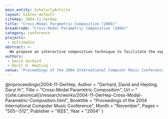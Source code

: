 ```yaml
---
main_entity: ScholarlyArticle
layout: bibtex-default
citekey: 2004-11-GerHep
title: "Cross-Modal Parametric Composition (2004)"
breadcrumb: "Cross-Modal Parametric Composition (2004)"
category: conference
projects:
 - multimedia
abstract: >-
  We propose an interactive composition technique to facilitate the exploration of complex parameter spaces. More computer-aided composition than algorithmic composition, human aesthetic judgment is an integral part of the technique. From a set of central parameters, the composer chooses a mapping which allows the generation of both audio and video representations. Features from each representation are then extracted and used as parameters in an iterative re-render process, each step of which can be automated or respond to human input. With this technique, composers can see as well as hear their music as it develops, and can interact and follow paths through the parameter space, exploring sound spaces heretofore unavailable to standard compositional methods.
authors:
 - David Gerhard
 - Daryl H. Hepting
venue: "Proceedings of the 2004 International Computer Music Conference"
---
```

@inproceedings{2004-11-GerHep,
	Author =  "Gerhard, David and Hepting, Daryl H.",
	Title =  "Cross-Modal Parametric Composition",
	Url = \"{{site.canonical}}/research/works/2004-11-GerHep-Cross-Modal-Parametric-Composition.html\",
	Booktitle =  "Proceedings of the 2004 International Computer Music Conference",
	Month =  "November",
	Pages =  "505--512",
	Publisher =  "IEEE",
	Year =  "2004"
}
